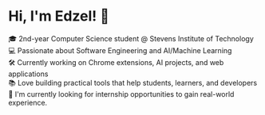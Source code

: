 # Hi, I'm Edzel! 👋

🎓 2nd-year Computer Science student @ Stevens Institute of Technology  
💻 Passionate about Software Engineering and AI/Machine Learning    
🛠️ Currently working on Chrome extensions, AI projects, and web applications  
📚 Love building practical tools that help students, learners, and developers
🚀 I'm currently looking for internship opportunities to gain real-world experience.

